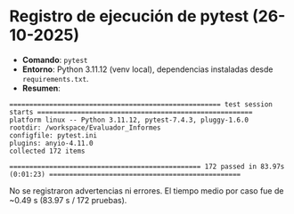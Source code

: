 # Registro de ejecución de pytest (26-10-2025)

- **Comando**: `pytest`
- **Entorno**: Python 3.11.12 (venv local), dependencias instaladas desde `requirements.txt`.
- **Resumen**:

```
===================================================== test session starts ======================================================
platform linux -- Python 3.11.12, pytest-7.4.3, pluggy-1.6.0
rootdir: /workspace/Evaluador_Informes
configfile: pytest.ini
plugins: anyio-4.11.0
collected 172 items

================================================ 172 passed in 83.97s (0:01:23) ================================================
```

No se registraron advertencias ni errores. El tiempo medio por caso fue de ~0.49 s (83.97 s / 172 pruebas).
